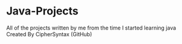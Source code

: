 # Java-Projects
All of the projects written by me from the time I started learning java Created By CipherSyntax (GitHub)
